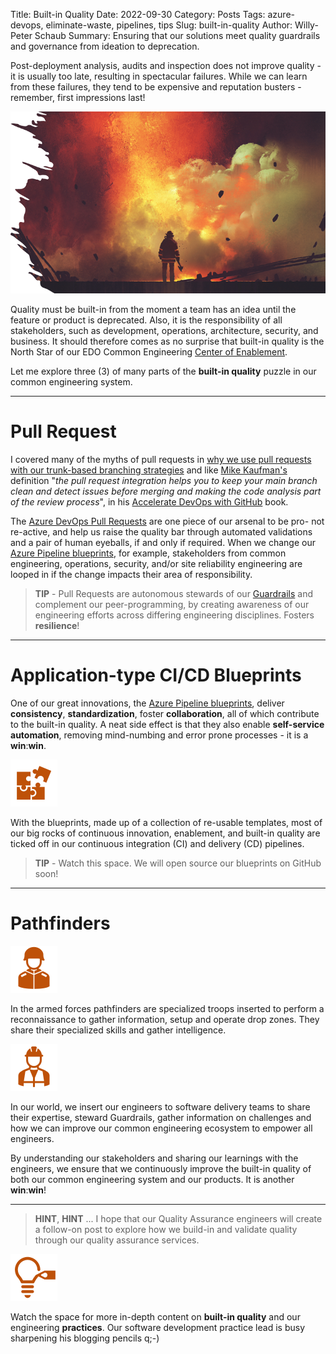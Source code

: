 Title: Built-in Quality
Date: 2022-09-30
Category: Posts
Tags: azure-devops, eliminate-waste, pipelines, tips
Slug: built-in-quality
Author: Willy-Peter Schaub
Summary: Ensuring that our solutions meet quality guardrails and governance from ideation to deprecation.

Post-deployment analysis, audits and inspection does not improve quality - it is usually too late, resulting in spectacular failures. While we can learn from these failures, they tend to be expensive and reputation busters - remember, first impressions last!

![Crash](/images/built-in-quality-1.png)

Quality must be built-in from the moment a team has an idea until the feature or product is deprecated. Also, it is the responsibility of all stakeholders, such as development, operations, architecture, security, and business. It should therefore comes as no surprise that built-in quality is the North Star of our EDO Common Engineering [Center of Enablement](https://wsbctechnicalblog.github.io/ceremony-overview.html).

Let me explore three (3) of many parts of the **built-in quality** puzzle in our common engineering system.

---

# Pull Request

I covered many of the myths of pull requests in [why we use pull requests with our trunk-based branching strategies](https://wsbctechnicalblog.github.io/branching-pull-request.html) and like [Mike Kaufman's](X) definition "_the pull request integration helps you to keep your main branch clean and detect issues before merging and making the code analysis part of the review process_", in his [Accelerate DevOps with GitHub](https://www.amazon.ca/Accelerate-DevOps-GitHub-software-performance/dp/1801813353) book.

The [Azure DevOps Pull Requests](https://sec.ch9.ms/ch9/151a/ba7ad81b-ed67-4dfc-a9fb-4ebf323e151a/CONN17T184_high.mp4) are one piece of our arsenal to be pro- not re-active, and help us raise the quality bar through automated validations and a pair of human eyeballs, if and only if required. When we change our [Azure Pipeline blueprints](https://wsbctechnicalblog.github.io/yaml-pipelines-part10.html), for example, stakeholders from common engineering, operations, security, and/or site reliability engineering are looped in if the change impacts their area of responsibility.

> **TIP** - Pull Requests are autonomous stewards of our [Guardrails](TBD) and complement our peer-programming, by creating awareness of our engineering efforts across differing engineering disciplines. Fosters **resilience**!  

---

# Application-type CI/CD Blueprints

One of our great innovations, the [Azure Pipeline blueprints](https://wsbctechnicalblog.github.io/yaml-pipelines-part10.html), deliver **consistency**, **standardization**, foster **collaboration**, all of which contribute to the built-in quality. A neat side effect is that they also enable **self-service automation**, removing mind-numbing and error prone processes - it is a **win**:**win**.

![Template](/images/built-in-quality-5.png)

With the blueprints, made up of a collection of re-usable templates, most of our big rocks of continuous innovation, enablement, and built-in quality are ticked off in our continuous integration (CI) and delivery (CD) pipelines.

> **TIP** - Watch this space. We will open source our blueprints on GitHub soon!

---

# Pathfinders

![Soldier](/images/built-in-quality-3.png)

In the armed forces pathfinders are specialized troops inserted to perform a reconnaissance to gather information, setup and operate drop zones. They share their specialized skills and gather intelligence.

![Engineer](/images/built-in-quality-4.png)

In our world, we insert our engineers to software delivery teams to share their expertise, steward Guardrails, gather information on challenges and how we can improve our common engineering ecosystem to empower all engineers.

By understanding our stakeholders and sharing our learnings with the engineers, we ensure that we continuously improve the built-in quality of both our common engineering system and our products. It is another **win**:**win**!

---

> **HINT**, **HINT** ... I hope that our Quality Assurance engineers will create a follow-on post to explore how we build-in and validate quality through our quality assurance services. 

![Pencil](/images/built-in-quality-2.png)

Watch the space for more in-depth content on **built-in quality** and our engineering **practices**. Our software development practice lead is busy sharpening his blogging pencils q;-) 

